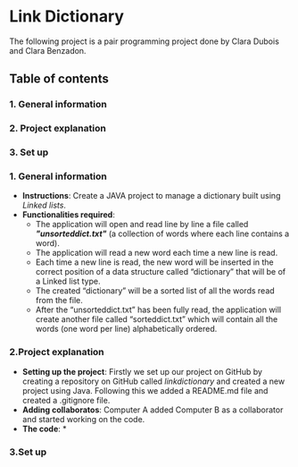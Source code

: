 # Link Dictionary
The following project is a pair programming project done by Clara Dubois and Clara Benzadon.
 
## Table of contents
### 1. General information
### 2. Project explanation
### 3. Set up

### 1. General information
 * **Instructions**: Create a JAVA project to manage a dictionary built using _Linked lists_.
 * **Functionalities required**: 
   * The application will open and read line by line a file called _**"unsorteddict.txt"**_ (a collection of words where each line contains a word).
   * The application will read a new word each time a new line is read.
   * Each time a new line is read, the new word will be inserted in the correct position of a data structure called “dictionary” that will be of a Linked list type.
   * The created “dictionary” will be a sorted list of all the words read from the file.
   * After the “unsorteddict.txt” has been fully read, the application will create another file called “sorteddict.txt” which will contain all the words (one word per line) alphabetically ordered.
 
### 2.Project explanation
* **Setting up the project**: Firstly we set up our project on GitHub by creating a repository on GitHub called _linkdictionary_ and created a new project using Java. Following this we added a README.md file and created a .gitignore file.
* **Adding collaboratos**: Computer A added Computer B as a collaborator and started working on the code.
* **The code**: 
  * 


### 3.Set up


